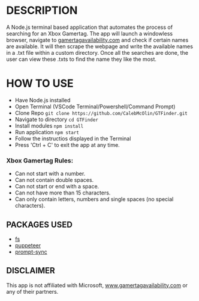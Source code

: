 # DESCRIPTION
A Node.js terminal based application that automates the process of searching for an Xbox Gamertag.
The app will launch a windowless browser, navigate to [gamertagavailability.com](www.gamertagavailability.com) and check if certain names are available. It will then scrape the webpage and write the available names in a .txt file within a custom directory. Once all the searches are done, the user can view these .txts to find the name they like the most.

# HOW TO USE
- Have Node.js installed
- Open Terminal (VSCode Terminal/Powershell/Command Prompt)
- Clone Repo `git clone https://github.com/CalebMcOlin/GTFinder.git`
- Navigate to directory `cd GTFinder`
- Install modules `npm install`
- Run application `npm start`
- Follow the instructios displayed in the Terminal
- Press 'Ctrl + C' to exit the app at any time.

### Xbox Gamertag Rules:
- Can not start with a number.
- Can not contain double spaces.
- Can not start or end with a space.
- Can not have more than 15 characters.
- Can only contain letters, numbers and single spaces (no special characters).

## PACKAGES USED
- [fs](https://nodejs.org/api/fs.html)
- [puppeteer](https://www.npmjs.com/package/puppeteer)
- [prompt-sync](https://www.npmjs.com/package/prompt-sync)

## DISCLAIMER
This app is not affiliated with Microsoft, www.gamertagavailability.com or any of their partners. 
